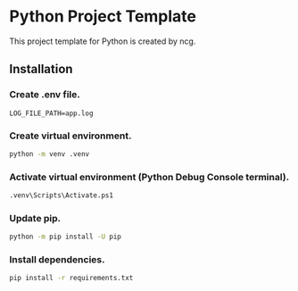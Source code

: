 # Python Project Template

This project template for Python is created by ncg.

## Installation

### Create .env file.
```
LOG_FILE_PATH=app.log
```

### Create virtual environment.
```bash
python -m venv .venv
```

### Activate virtual environment (Python Debug Console terminal).
```bash
.venv\Scripts\Activate.ps1
```

### Update pip.
```bash
python -m pip install -U pip
```

### Install dependencies.
```bash
pip install -r requirements.txt
```